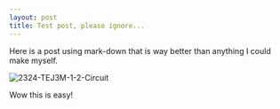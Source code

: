 ```yaml
---
layout: post
title: Test post, please ignore...
---
```

Here is a post using mark-down that is way better than anything I could make myself.

![2324-TEJ3M-1-2-Circuit](https://github.com/DrLawrenceSAC/TEJ3M-5-GitHubAndDesign/assets/149187329/73003158-bae5-4641-bfb6-9e2f3525d861)


Wow this is easy!
